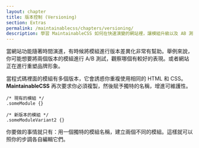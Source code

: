 ```yaml
---
layout: chapter
title: 版本控制 (Versioning)
section: Extras
permalink: /maintainablecss/chapters/versioning/
description: 學習 MaintainableCSS 如何在快速演變的網站裡，讓模組升級以及 AB 測試變得非常簡單。
---
```


當網站功能隨著時間演進，有時候將模組進行版本差異化非常有幫助。舉例來說，你可能想要將兩個版本的模組進行 A/B 測試，觀察哪個有較好的表現。或者網站正在進行重塑品牌形象。

當程式碼裡面的模組有多個版本，它會誘惑你重複使用相同的 HTML 和 CSS。**MaintainableCSS** 再次要求你必須複製，然後賦予獨特的名稱，增進可維護性。

	/* 現有的模組 */
	.someModule {}

	/* 新版本的模組 */
	.someModuleVariant2 {}

你要做的事情就只有：用一個獨特的模組名稱，建立兩個不同的模組。這樣就可以照你的步調各自編輯它們。